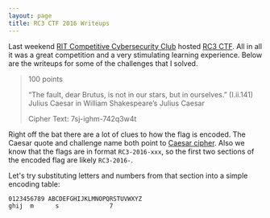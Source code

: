 ```yaml
---
layout: page
title: RC3 CTF 2016 Writeups
---
```


Last weekend [RIT Competitive Cybersecurity Club](https://rc3.club/) hosted [RC3 CTF](https://ctftime.org/event/389). All in all it was a 
great competition and a very stimulating learning experience. Below are the writeups for some of the challenges that I solved.

> 100 points
>
> “The fault, dear Brutus, is not in our stars, but in ourselves.” (I.ii.141) Julius Caesar in William Shakespeare’s Julius Caesar
>
> Cipher Text: 7sj-ighm-742q3w4t

Right off the bat there are a lot of clues to how the flag is encoded. The Caesar quote and challenge name both point to [Caesar cipher](https://en.wikipedia.org/wiki/Caesar_cipher). Also we know that the flags are in format ```RC3-2016-xxx```, so the first two sections of the encoded flag are likely ```RC3-2016-```.

Let's try substituting letters and numbers from that section into a simple encoding table:

```
0123456789 ABCDEFGHIJKLMNOPQRSTUVWXYZ
ghij  m      s              7
```
